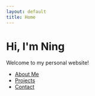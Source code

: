 ```yaml
---
layout: default
title: Home
---
```


# Hi, I'm Ning
Welcome to my personal website!

- [About Me](about)
- [Projects](projects)
- [Contact](contact)
